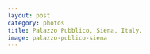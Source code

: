```yaml
---
layout: post
category: photos
title: Palazzo Pubblico, Siena, Italy.
image: palazzo-publico-siena
---
```

